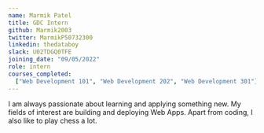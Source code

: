 ```yaml
---
name: Marmik Patel
title: GDC Intern
github: Marmik2003
twitter: MarmikP50732300
linkedin: thedataboy
slack: U02TDGQ0TFE
joining_date: "09/05/2022"
role: intern
courses_completed:
  ["Web Development 101", "Web Development 202", "Web Development 301"]
---
```


I am always passionate about learning and applying something new. My fields of interest are building and deploying Web Apps. Apart from coding, I also like to play chess a lot.
